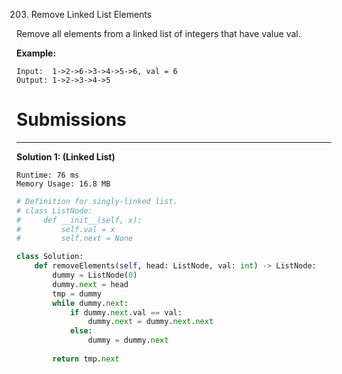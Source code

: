 203. Remove Linked List Elements

Remove all elements from a linked list of integers that have value val.

**Example:**
```
Input:  1->2->6->3->4->5->6, val = 6
Output: 1->2->3->4->5
```

# Submissions
---
**Solution 1: (Linked List)**
```
Runtime: 76 ms
Memory Usage: 16.8 MB
```
```python
# Definition for singly-linked list.
# class ListNode:
#     def __init__(self, x):
#         self.val = x
#         self.next = None

class Solution:
    def removeElements(self, head: ListNode, val: int) -> ListNode:
        dummy = ListNode(0)
        dummy.next = head
        tmp = dummy
        while dummy.next:
            if dummy.next.val == val:
                dummy.next = dummy.next.next
            else:
                dummy = dummy.next
            
        return tmp.next
```
